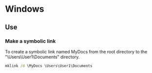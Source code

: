 # Windows

## Use

### Make a symbolic link

To create a symbolic link named MyDocs from the root directory to the "\Users\User1\Documents" directory.

```cmd
mklink /d \MyDocs \Users\User1\Documents
```
